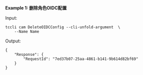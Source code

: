 **Example 1: 删除角色OIDC配置**



Input: 

```
tccli cam DeleteOIDCConfig --cli-unfold-argument  \
    --Name Name
```

Output: 
```
{
    "Response": {
        "RequestId": "7ed37b07-25aa-4861-b141-9b614d82bf69"
    }
}
```

